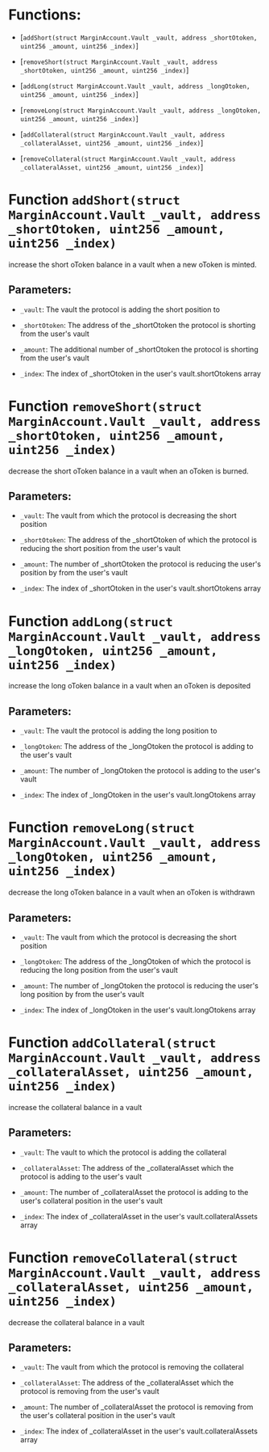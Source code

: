 # Functions:

- [`addShort(struct MarginAccount.Vault _vault, address _shortOtoken, uint256 _amount, uint256 _index)`]

- [`removeShort(struct MarginAccount.Vault _vault, address _shortOtoken, uint256 _amount, uint256 _index)`]

- [`addLong(struct MarginAccount.Vault _vault, address _longOtoken, uint256 _amount, uint256 _index)`]

- [`removeLong(struct MarginAccount.Vault _vault, address _longOtoken, uint256 _amount, uint256 _index)`]

- [`addCollateral(struct MarginAccount.Vault _vault, address _collateralAsset, uint256 _amount, uint256 _index)`]

- [`removeCollateral(struct MarginAccount.Vault _vault, address _collateralAsset, uint256 _amount, uint256 _index)`]

# Function `addShort(struct MarginAccount.Vault _vault, address _shortOtoken, uint256 _amount, uint256 _index)`

increase the short oToken balance in a vault when a new oToken is minted.

## Parameters:

- `_vault`: The vault the protocol is adding the short position to

- `_shortOtoken`: The address of the _shortOtoken the protocol is shorting from the user's vault

- `_amount`: The additional number of _shortOtoken the protocol is shorting from the user's vault

- `_index`: The index of _shortOtoken in the user's vault.shortOtokens array

# Function `removeShort(struct MarginAccount.Vault _vault, address _shortOtoken, uint256 _amount, uint256 _index)`

decrease the short oToken balance in a vault when an oToken is burned.

## Parameters:

- `_vault`: The vault from which the protocol is decreasing the short position

- `_shortOtoken`: The address of the _shortOtoken of which the protocol is reducing the short position from the user's vault

- `_amount`: The number of _shortOtoken the protocol is reducing the user's position by from the user's vault

- `_index`: The index of _shortOtoken in the user's vault.shortOtokens array

# Function `addLong(struct MarginAccount.Vault _vault, address _longOtoken, uint256 _amount, uint256 _index)`

increase the long oToken balance in a vault when an oToken is deposited

## Parameters:

- `_vault`: The vault the protocol is adding the long position to

- `_longOtoken`: The address of the _longOtoken the protocol is adding to the user's vault

- `_amount`: The number of _longOtoken the protocol is adding to the user's vault

- `_index`: The index of _longOtoken in the user's vault.longOtokens array

# Function `removeLong(struct MarginAccount.Vault _vault, address _longOtoken, uint256 _amount, uint256 _index)`

decrease the long oToken balance in a vault when an oToken is withdrawn

## Parameters:

- `_vault`: The vault from which the protocol is decreasing the short position

- `_longOtoken`: The address of the _longOtoken of which the protocol is reducing the long position from the user's vault

- `_amount`: The number of _longOtoken the protocol is reducing the user's long position by from the user's vault

- `_index`: The index of _longOtoken in the user's vault.longOtokens array

# Function `addCollateral(struct MarginAccount.Vault _vault, address _collateralAsset, uint256 _amount, uint256 _index)`

increase the collateral balance in a vault

## Parameters:

- `_vault`: The vault to which the protocol is adding the collateral

- `_collateralAsset`: The address of the _collateralAsset which the protocol is adding to the user's vault

- `_amount`: The number of _collateralAsset the protocol is adding to the user's collateral position in the user's vault

- `_index`: The index of _collateralAsset in the user's vault.collateralAssets array

# Function `removeCollateral(struct MarginAccount.Vault _vault, address _collateralAsset, uint256 _amount, uint256 _index)`

decrease the collateral balance in a vault

## Parameters:

- `_vault`: The vault from which the protocol is removing the collateral

- `_collateralAsset`: The address of the _collateralAsset which the protocol is removing from the user's vault

- `_amount`: The number of _collateralAsset the protocol is removing from the user's collateral position in the user's vault

- `_index`: The index of _collateralAsset in the user's vault.collateralAssets array
